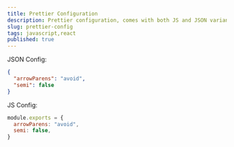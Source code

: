 ```yaml
---
title: Prettier Configuration
description: Prettier configuration, comes with both JS and JSON variants.
slug: prettier-config
tags: javascript,react
published: true
---
```


JSON Config:

```json
{
  "arrowParens": "avoid",
  "semi": false
}
```

JS Config:

```javascript
module.exports = {
  arrowParens: "avoid",
  semi: false,
}
```
